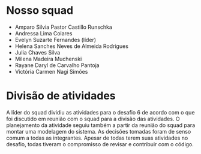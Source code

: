 # Nosso squad

- Amparo Silvia Pastor Castillo Runschka
- Andressa Lima Colares
- Evelyn Suzarte Fernandes (líder)
- Helena Sanches Neves de Almeida Rodrigues
- Julia Chaves Silva
- Milena Madeira Muchenski
- Rayane Daryl de Carvalho Pantoja
- Victória Carmen Nagi Simões


# Divisão de atividades 

A líder do squad dividiu as atividades para o desafio 6 de acordo com o que foi discutido em reunião com o squad para a divisão das atividades.
O planejamento da atividade seguiu também a partir da reunião do squad para montar uma modelagem do sistema. As decisões tomadas foram de senso comum a todas as integrantes. Apesar de todas terem suas atividades no desafio, todas tiveram o compromisso de revisar e contribuir com o código.



